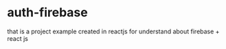 # auth-firebase
that is a project example created in reactjs for understand about firebase + react js
